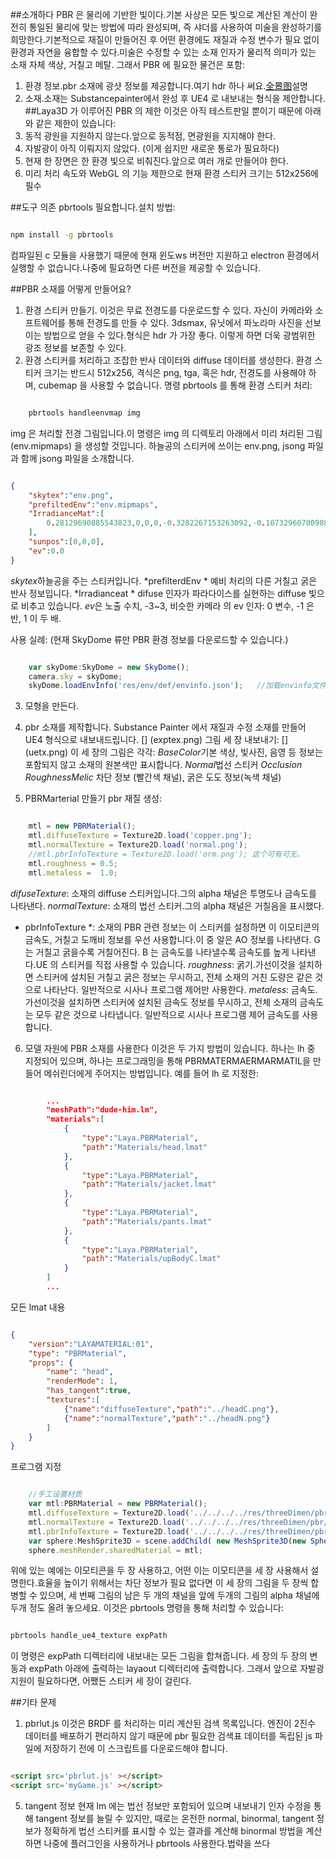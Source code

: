##소개하다
PBR 은 물리에 기반한 빛이다.기본 사상은 모든 빛으로 계산된 계산이 완전히 통일된 물리에 맞는 방법에 따라 완성되며, 즉 샤더를 사용하여 미술을 완성하기를 희망한다.기본적으로 재질이 만들어진 후 어떤 환경에도 재질과 수정 변수가 필요 없이 환경과 자연을 융합할 수 있다.미술은 수정할 수 있는 소재 인자가 물리적 의미가 있는 소재 자체 색상, 거칠고 메탈.
그래서 PBR 에 필요한 물건은 포함:
1. 환경 정보.pbr 소재에 광샷 정보를 제공합니다.여기 hdr 하나 써요.[全景图](http://localhost/LayaAir2_Auto/panorama.md)설명
2. 소재.소재는 Substancepainter에서 완성 후 UE4 로 내보내는 형식을 제안합니다.
##Laya3D 가 이루어진 PBR 의 제한
이것은 아직 테스트판일 뿐이기 때문에 아래와 같은 제한이 있습니다:
1. 동적 광원을 지원하지 않는다.앞으로 동적점, 면광원을 지지해야 한다.
2. 자발광이 아직 이뤄지지 않았다. (이게 쉽지만 새로운 통로가 필요하다)
3. 현재 한 장면은 한 환경 빛으로 비춰진다.앞으로 여러 개로 만들어야 한다.
4. 미리 처리 속도와 WebGL 의 기능 제한으로 현재 환경 스티커 크기는 512x256에 필수

##도구 의존
pbrtools 필요합니다.설치 방법:

```bash

npm install -g pbrtools
```

컴파일된 c 모듈을 사용했기 때문에 현재 윈도ws 버전만 지원하고 electron 환경에서 실행할 수 없습니다.나중에 필요하면 다른 버전을 제공할 수 있습니다.

##PBR 소재를 어떻게 만들어요?
1. 환경 스티커 만들기.
이것은 무료 전경도를 다운로드할 수 있다. 자신이 카메라와 소프트웨어를 통해 전경도를 만들 수 있다. 3dsmax, 유닛에서 파노라마 사진을 선보이는 방법으로 얻을 수 있다.형식은 hdr 가 가장 좋다. 이렇게 하면 더욱 광범위한 광조 정보를 보존할 수 있다.
2. 환경 스티커를 처리하고 조잡한 반사 데이터와 diffuse 데이터를 생성한다.
환경 스티커 크기는 반드시 512x256, 격식은 png, tga, 혹은 hdr, 전경도를 사용해야 하며, cubemap 을 사용할 수 없습니다.
명령 pbrtools 를 통해 환경 스티커 처리:

```bash

    pbrtools handleenvmap img
```
img 은 처리할 전경 그림입니다.이 명령은 img 의 디렉토리 아래에서 미리 처리된 그림 (env.mipmaps) 을 생성할 것입니다. 하늘공의 스티커에 쓰이는 env.png, jsong 파일과 함께 jsong 파일을 소개합니다.

```json

{
    "skytex":"env.png",
    "prefiltedEnv":"env.mipmaps",
    "IrradianceMat":[
        0.28129690885543823,0,0,0,-0.3282267153263092,-0.1073296070098877,0,0,-0.29809144139289856,0.13647188246250153,-0.17396731674671173,0,-0.5436494946479797,0.18786616623401642,0.2717423141002655,0.5554966926574707,0.2510770261287689,0,0,0,-0.295642226934433,-0.08785344660282135,0,0,-0.2755483090877533,0.12092982232570648,-0.16322359442710876,0,-0.5187899470329285,0.1655164659023285,0.3213203251361847,0.5639563798904419,0.17064285278320312,0,0,0,-0.22071118652820587,-0.04934860020875931,0,0,-0.21280556917190552,0.08689119666814804,-0.12129425257444382,0,-0.40946751832962036,0.11174142360687256,0.36054936051368713,0.5101194381713867
    ],
    "sunpos":[0,0,0],
    "ev":0.0
}
```

*skytex*하늘공을 주는 스티커입니다.
*prefilterdEnv * 예비 처리의 다른 거칠고 굵은 반사 정보입니다.
*Irradianceat * difuse 인자가 파라다이스를 실현하는 diffuse 빛으로 비추고 있습니다.
*ev*은 노출 수치, -3~3, 비슷한 카메라 의 ev 인자: 0 변수, -1 은 반, 1 이 두 배.

사용 실례:
(현재 SkyDome 류만 PBR 환경 정보를 다운로드할 수 있습니다.)

```javascript

    var skyDome:SkyDome = new SkyDome();
    camera.sky = skyDome;
    skyDome.loadEnvInfo('res/env/def/envinfo.json');   //加载envinfo文件指定的环境光照信息。
```


3. 모형을 만든다.
4. pbr 소재를 제작합니다.
Substance Painter 에서 재질과 수정 소재를 만들어 UE4 형식으로 내보내드립니다.
[] (exptex.png)
그림 세 장 내보내기:
[] (uetx.png)
이 세 장의 그림은 각각:
*BaseColor*기본 색상, 빛사진, 음영 등 정보는 포함되지 않고 소재의 원본색만 표시합니다.
*Normal*법선 스티커
*Occlusion RoughnessMelic* 차단 정보 (빨간색 채널), 굵은 도도 정보(녹색 채널)

5. PBRMarterial 만들기
pbr 재질 생성:

```javascript

    mtl = new PBRMaterial();
    mtl.diffuseTexture = Texture2D.load('copper.png');
    mtl.normalTexture = Texture2D.load('normal.png');
    //mtl.pbrInfoTexture = Texture2D.load('orm.png'); 这个可有可无。
    mtl.roughness = 0.5;
    mtl.metaless =  1.0;
```

*difuseTexture*: 소재의 diffuse 스티커입니다.그의 alpha 채널은 투명도나 금속도를 나타낸다.
*normalTexture*: 소재의 법선 스티커.그의 alpha 채널은 거칠음을 표시했다.
* pbrInfoTexture *: 소재의 PBR 관련 정보는 이 스티커를 설정하면 이 이모티콘의 금속도, 거칠고 도깨비 정보를 우선 사용합니다.이 중 알은 AO 정보를 나타낸다. G 는 거칠고 굵을수록 거칠어진다. B 는 금속도를 나타낼수록 금속도를 높게 나타낸다.UE 의 스티커를 직접 사용할 수 있습니다.
*roughness*: 굵기.가선이것을 설치하면 스티커에 설치된 거칠고 굵은 정보는 무시하고, 전체 소재의 거친 도량은 같은 것으로 나타난다. 일반적으로 시사나 프로그램 제어만 사용한다.
*metaless*: 금속도.가선이것을 설치하면 스티커에 설치된 금속도 정보를 무시하고, 전체 소재의 금속도는 모두 같은 것으로 나타냅니다. 일반적으로 시사나 프로그램 제어 금속도를 사용합니다.

6. 모델 자원에 PBR 소재를 사용한다
이것은 두 가지 방법이 있습니다. 하나는 lh 중 지정되어 있으며, 하나는 프로그래밍을 통해 PBRMATERMAERMARMATIL을 만들어 메쉬린더에게 주어지는 방법입니다.
예를 들어 lh 로 지정한:

```json

        ...
        "meshPath":"dude-him.lm",
        "materials":[
            {
                "type":"Laya.PBRMaterial",
                "path":"Materials/head.lmat"
            },
            {
                "type":"Laya.PBRMaterial",
                "path":"Materials/jacket.lmat"
            },
            {
                "type":"Laya.PBRMaterial",
                "path":"Materials/pants.lmat"
            },
            {
                "type":"Laya.PBRMaterial",
                "path":"Materials/upBodyC.lmat"
            }
        ]
        ...
```

모든 lmat 내용

```json

{
    "version":"LAYAMATERIAL:01",
    "type": "PBRMaterial",
    "props": {
        "name": "head",
        "renderMode": 1,
        "has_tangent":true,
        "textures":[
            {"name":"diffuseTexture","path":"../headC.png"},
            {"name":"normalTexture","path":"../headN.png"}
        ]
    }
}
```


프로그램 지정

```javascript

    //手工设置材质
    var mtl:PBRMaterial = new PBRMaterial();
    mtl.diffuseTexture = Texture2D.load('../../../../res/threeDimen/pbr/basecolor.png');
    mtl.normalTexture = Texture2D.load('../../../../res/threeDimen/pbr/normal.png');
    mtl.pbrInfoTexture = Texture2D.load('../../../../res/threeDimen/pbr/orm.png');
    var sphere:MeshSprite3D = scene.addChild( new MeshSprite3D(new SphereMesh(0.1, 32, 32))) as MeshSprite3D;
    sphere.meshRender.sharedMaterial = mtl;

```


위에 있는 예에는 이모티콘을 두 장 사용하고, 어떤 이는 이모티콘을 세 장 사용해서 설명한다.효율을 높이기 위해서는 차단 정보가 필요 없다면 이 세 장의 그림을 두 장씩 합병할 수 있으며, 세 번째 그림의 남은 두 개의 채널을 앞에 두개의 그림의 alpha 채널에 두개 정도 올려 놓으세요.
이것은 pbrtools 명령을 통해 처리할 수 있습니다:

```bash

pbrtools handle_ue4_texture expPath
```

이 명령은 expPath 디렉터리에 내보내는 모든 그림을 합쳐줍니다. 세 장의 두 장의 변동과 expPath 아래에 출력하는 layaout 디렉터리에 출력합니다.
그래서 앞으로 자발광 지원이 필요하다면, 어쨌든 스티커 세 장이 걸린다.

##기타 문제
1. pbrlut.js
이것은 BRDF 를 처리하는 미리 계산된 검색 목록입니다. 엔진이 2진수 데이터를 배포하기 편리하지 않기 때문에 pbr 필요한 검색표 데이터를 독립된 js 파일에 저장하기 전에 이 스크립트를 다운로드해야 합니다.

```html

<script src='pbrlut.js' ></script>
<script src='myGame.js' ></script>
```


5. tangent 정보
현재 lm 에는 법선 정보만 포함되어 있으며 내보내기 인자 수정을 통해 tangent 정보를 늘릴 수 있지만, 때로는 온전한 normal, binormal, tangent 정보가 정확하게 법선 스티커를 표시할 수 있는 결과를 계산해 binormal 방법을 계산하면 나중에 플러그인을 사용하거나 pbrtools 사용한다.법략을 쓰다
